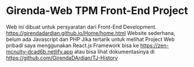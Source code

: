 # Girenda-Web TPM Front-End Project
Web ini dibuat untuk persyaratan dari Front-End Development.
https://girendadardian.github.io/Home/home.html
Website sederhana, belum ada Javascript dan PHP
Jika tertarik untuk melihat Project Web pribadi saya menggunakan React.js Framework 
bisa ke https://zen-mcnulty-dcad6b.netlify.app atau bisa lihat dokumentasinya
di https://github.com/GirendaDArdian/TJ-History

